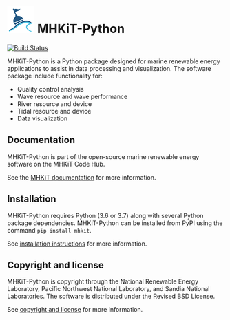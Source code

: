 ![](figures/logo.png) MHKiT-Python
=====================================

[![Build Status](https://travis-ci.org/MHKiT-Code-Hub/MHKiT-Python.svg?branch=master)](https://travis-ci.org/MHKiT-Code-Hub/MHKiT-Python)

MHKiT-Python is a Python package designed for marine renewable energy applications to assist in 
data processing and visualization.  The software package include functionality for:

* Quality control analysis
* Wave resource and wave performance
* River resource and device
* Tidal resource and device
* Data visualization

Documentation
------------------

MHKiT-Python is part of the open-source marine renewable energy software on the MHKiT Code Hub.

See the [MHKiT documentation](https://mhkit-code-hub.github.io/MHKiT) for more information.

Installation
------------------------
MHKiT-Python requires Python (3.6 or 3.7) along with several Python 
package dependencies.  MHKiT-Python can be installed from PyPI using the command ``pip install mhkit``.

See [installation instructions](https://mhkit-code-hub.github.io/MHKiT/installation.html) for more information.

Copyright and license
------------------------
MHKiT-Python is copyright through the National Renewable Energy Laboratory, 
Pacific Northwest National Laboratory, and Sandia National Laboratories. 
The software is distributed under the Revised BSD License.

See [copyright and license](LICENSE.txt) for more information.
